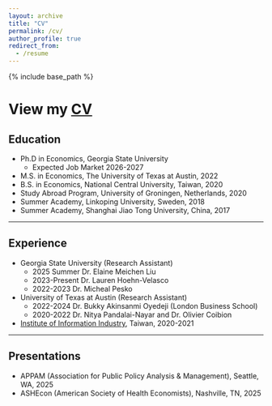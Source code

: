 ```yaml
---
layout: archive
title: "CV"
permalink: /cv/
author_profile: true
redirect_from:
  - /resume
---
```


{% include base_path %}

# View my <a href="/files/CV_Yu-Ting_v2_Sep2025_pub.pdf" target="_blank">CV</a>
## Education
* Ph.D in Economics, Georgia State University
  * Expected Job Market 2026-2027
* M.S. in Economics, The University of Texas at Austin, 2022
* B.S. in Economics, National Central University, Taiwan, 2020
* Study Abroad Program, University of Groningen, Netherlands, 2020
* Summer Academy, Linkoping University, Sweden, 2018
* Summer Academy, Shanghai Jiao Tong University, China, 2017

---

## Experience
* Georgia State University (Research Assistant)
  * 2025 Summer Dr. Elaine Meichen Liu
  * 2023-Present Dr. Lauren Hoehn-Velasco
  * 2022-2023 Dr. Micheal Pesko  
* University of Texas at Austin (Research Assistant)
  * 2022-2024 Dr. Bukky Akinsanmi Oyedeji (London Business School)
  * 2020-2022 Dr. Nitya Pandalai-Nayar and Dr. Olivier Coibion 
* <a href="https://www.iii.org.tw/en" target="_blank">Institute of Information Industry</a>, Taiwan, 2020-2021


---
  
## Presentations
* APPAM (Association for Public Policy Analysis & Management), Seattle, WA, 2025
* ASHEcon (American Society of Health Economists), Nashville, TN, 2025

